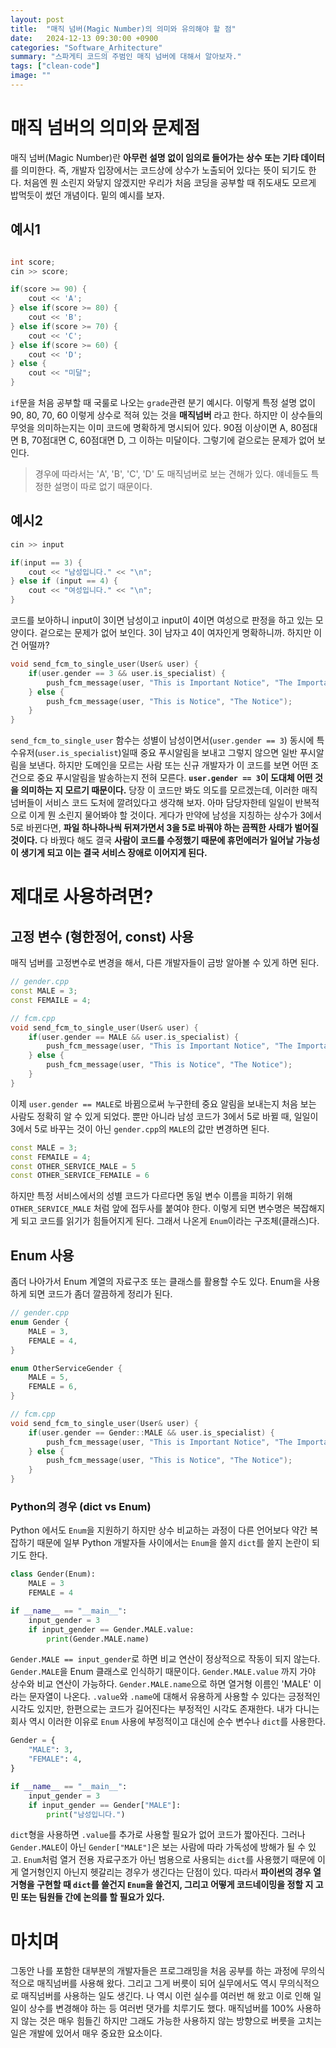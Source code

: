 ```yaml
---
layout: post
title:  "매직 넘버(Magic Number)의 의미와 유의해야 할 점"
date:   2024-12-13 09:30:00 +0900
categories: "Software_Arhitecture"
summary: "스파게티 코드의 주범인 매직 넘버에 대해서 알아보자."
tags: ["clean-code"]
image: ""
---
```


# 매직 넘버의 의미와 문제점

매직 넘버(Magic Number)란 **아무런 설명 없이 임의로 들어가는 상수 또는 기타 데이터**를 의미한다. 즉, 개발자 입장에서는 코드상에 상수가 노출되어 있다는 뜻이 되기도 한다. 처음엔 뭔 소린지 와닿지 않겠지만 우리가 처음 코딩을 공부할 때 쥐도새도 모르게 밥먹듯이 썼던 개념이다. 밑의 예시를 보자.


## 예시1

```cpp

int score;
cin >> score;

if(score >= 90) {
    cout << 'A';
} else if(score >= 80) {
    cout << 'B';
} else if(score >= 70) {
    cout << 'C';
} else if(score >= 60) {
    cout << 'D';
} else {
    cout << "미달";
}
```

`if`문을 처음 공부할 때 국룰로 나오는 `grade`관련 분기 예시다. 이렇게 특정 설명 없이 90, 80, 70, 60 이렇게 상수로 적혀 있는 것을 **매직넘버** 라고 한다. 하지만 이 상수들의 무엇을 의미하는지는 이미 코드에 명확하게 명시되어 있다. 90점 이상이면 A, 80점대면 B, 70점대면 C, 60점대면 D, 그 이하는 미달이다. 그렇기에 겉으로는 문제가 없어 보인다.

> 경우에 따라서는 'A', 'B', 'C', 'D' 도 매직넘버로 보는 견해가 있다. 얘네들도 특정한 설명이 따로 없기 때문이다.


## 예시2

```cpp
cin >> input

if(input == 3) {
    cout << "남성입니다." << "\n";
} else if (input == 4) {
    cout << "여성입니다." << "\n";
}
```

코드를 보아하니 input이 3이면 남성이고 input이 4이면 여성으로 판정을 하고 있는 모양이다. 겉으로는 문제가 없어 보인다. 3이 남자고 4이 여자인게 명확하니까. 하지만 이건 어떨까?


```cpp
void send_fcm_to_single_user(User& user) {
    if(user.gender == 3 && user.is_specialist) {
        push_fcm_message(user, "This is Important Notice", "The Important Notice");
    } else {
        push_fcm_message(user, "This is Notice", "The Notice");
    }
}
```

`send_fcm_to_single_user` 함수는 성별이 남성이면서(`user.gender == 3`) 동시에 특수유저(`user.is_specialist`)일때 중요 푸시알림을 보내고 그렇지 않으면 일반 푸시알림을 보낸다. 하지만 도메인을 모르는 사람 또는 신규 개발자가 이 코드를 보면 어떤 조건으로 중요 푸시알림을 발송하는지 전혀 모른다. **`user.gender == 3`이 도대체 어떤 것을 의미하는 지 모르기 때문이다.** 당장 이 코드만 봐도 의도를 모르겠는데, 이러한 매직넘버들이 서비스 코드 도처에 깔려있다고 생각해 보자. 아마 담당자한테 일일이 반복적으로 이게 뭔 소린지 물어봐야 할 것이다. 게다가 만약에 남성을 지칭하는 상수가 3에서 5로 바뀐다면, **파일 하나하나씩 뒤져가면서 3을 5로 바꿔야 하는 끔찍한 사태가 벌어질 것이다.** 다 바꿨다 해도 결국 **사람이 코드를 수정했기 때문에 휴먼에러가 일어날 가능성이 생기게 되고 이는 결국 서비스 장애로 이어지게 된다.**


# 제대로 사용하려면?

## 고정 변수 (형한정어, const) 사용

매직 넘버를 고정변수로 변경을 해서, 다른 개발자들이 금방 알아볼 수 있게 하면 된다.

```cpp
// gender.cpp
const MALE = 3;
const FEMAILE = 4;

// fcm.cpp
void send_fcm_to_single_user(User& user) {
    if(user.gender == MALE && user.is_specialist) {
        push_fcm_message(user, "This is Important Notice", "The Important Notice");
    } else {
        push_fcm_message(user, "This is Notice", "The Notice");
    }
}
```

이제 `user.gender == MALE`로 바뀜으로써 누구한테 중요 알림을 보내는지 처음 보는 사람도 정확히 알 수 있게 되었다. 뿐만 아니라 남성 코드가 3에서 5로 바뀔 때, 일일이 3에서 5로 바꾸는 것이 아닌 `gender.cpp`의 `MALE`의 값만 변경하면 된다.

```cpp
const MALE = 3;
const FEMAILE = 4;
const OTHER_SERVICE_MALE = 5
const OTHER_SERVICE_FEMAILE = 6
```

하지만 특정 서비스에서의 성별 코드가 다르다면 동일 변수 이름을 피하기 위해 `OTHER_SERVICE_MALE` 처럼 앞에 접두사를 붙여야 한다. 이렇게 되면 변수명은 복잡해지게 되고 코드를 읽기가 힘들어지게 된다. 그래서 나온게 `Enum`이라는 구조체(클래스)다.


## Enum 사용 

좀더 나아가서 Enum 계열의 자료구조 또는 클래스를 활용할 수도 있다.
Enum을 사용하게 되면 코드가 좀더 깔끔하게 정리가 된다.

```cpp
// gender.cpp
enum Gender {
    MALE = 3,
    FEMALE = 4,
}

enum OtherServiceGender {
    MALE = 5,
    FEMALE = 6,
}

// fcm.cpp
void send_fcm_to_single_user(User& user) {
    if(user.gender == Gender::MALE && user.is_specialist) {
        push_fcm_message(user, "This is Important Notice", "The Important Notice");
    } else {
        push_fcm_message(user, "This is Notice", "The Notice");
    }
}
```

### Python의 경우 (dict vs Enum)

Python 에서도 `Enum`을 지원하기 하지만 상수 비교하는 과정이 다른 언어보다 약간 복잡하기 때문에 일부 Python 개발자들 사이에서는 `Enum`을 쓸지 `dict`를 쓸지 논란이 되기도 한다.

```python
class Gender(Enum):
    MALE = 3
    FEMALE = 4

if __name__ == "__main__":
    input_gender = 3
    if input_gender == Gender.MALE.value:
        print(Gender.MALE.name)
```

`Gender.MALE == input_gender`로 하면 비교 연산이 정상적으로 작동이 되지 않는다. `Gender.MALE`을 Enum 클래스로 인식하기 때문이다. `Gender.MALE.value` 까지 가야 상수와 비교 연산이 가능하다. `Gender.MALE.name`으로 하면 열거형 이름인 'MALE' 이라는 문자열이 나온다. `.value`와 `.name`에 대해서 유용하게 사용할 수 있다는 긍정적인 시각도 있지만, 한편으로는 코드가 길어진다는 부정적인 시각도 존재한다. 내가 다니는 회사 역시 이러한 이유로 `Enum` 사용에 부정적이고 대신에 순수 변수나 `dict`를 사용한다.

```python
Gender = {
    "MALE": 3,
    "FEMALE": 4,
}

if __name__ == "__main__":
    input_gender = 3
    if input_gender == Gender["MALE"]:
        print("남성입니다.")
```

`dict`형을 사용하면 `.value`를 추가로 사용할 필요가 없어 코드가 짧아진다. 그러나 `Gender.MALE`이 아닌 `Gender["MALE"]`은 보는 사람에 따라 가독성에 방해가 될 수 있고. `Enum`처럼 열거 전용 자료구조가 아닌 범용으로 사용되는 `dict`를 사용했기 때문에 이게 열거형인지 아닌지 헷갈리는 경우가 생긴다는 단점이 있다. 따라서 **파이썬의 경우 열거형을 구현할 때 `dict`를 쓸건지 `Enum`을 쓸건지, 그리고 어떻게 코드네이밍을 정할 지 고민 또는 팀원들 간에 논의를 할 필요가 있다.**


# 마치며

그동안 나를 포함한 대부분의 개발자들은 프로그래밍을 처음 공부를 하는 과정에 무의식적으로 매직넘버를 사용해 왔다. 그리고 그게 버릇이 되어 실무에서도 역시 무의식적으로 매직넘버를 사용하는 일도 생긴다. 나 역시 이런 실수를 여러번 해 왔고 이로 인해 일일이 상수를 변경해야 하는 등 여러번 댓가를 치루기도 했다. 매직넘버를 100% 사용하지 않는 것은 매우 힘들긴 하지만 그래도 가능한 사용하지 않는 방향으로 버릇을 고치는 일은 개발에 있어서 매우 중요한 요소이다.
